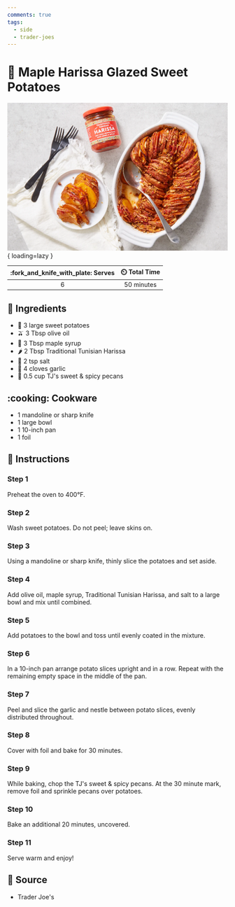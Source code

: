 ```yaml
---
comments: true
tags:
  - side
  - trader-joes
---
```

# :sweet_potato: Maple Harissa Glazed Sweet Potatoes

![Maple Harissa Glazed Sweet Potatoes][1]{ loading=lazy }

| :fork_and_knife_with_plate: Serves | :timer_clock: Total Time |
|:----------------------------------:|:-----------------------: |
| 6 | 50 minutes |

## :salt: Ingredients

- :sweet_potato: 3 large sweet potatoes
- :olive: 3 Tbsp olive oil
- :maple_leaf: 3 Tbsp maple syrup
- :hot_pepper: 2 Tbsp Traditional Tunisian Harissa
- :salt: 2 tsp salt
- :garlic: 4 cloves garlic
- :chestnut: 0.5 cup TJ's sweet & spicy pecans

## :cooking: Cookware

- 1 mandoline or sharp knife
- 1 large bowl
- 1 10-inch pan
- 1 foil

## :pencil: Instructions

### Step 1

Preheat the oven to 400°F.

### Step 2

Wash sweet potatoes. Do not peel; leave skins on.

### Step 3

Using a mandoline or sharp knife, thinly slice the potatoes and set aside.

### Step 4

Add olive oil, maple syrup, Traditional Tunisian Harissa, and salt to a large bowl and mix until combined.

### Step 5

Add potatoes to the bowl and toss until evenly coated in the mixture.

### Step 6

In a 10-inch pan arrange potato slices upright and in a row. Repeat with the remaining empty space in the middle of the
pan.

### Step 7

Peel and slice the garlic and nestle between potato slices, evenly distributed throughout.

### Step 8

Cover with foil and bake for 30 minutes.

### Step 9

While baking, chop the TJ's sweet & spicy pecans. At the 30 minute mark, remove foil and sprinkle pecans over potatoes.

### Step 10

Bake an additional 20 minutes, uncovered.

### Step 11

Serve warm and enjoy!

## :link: Source

- Trader Joe's

[1]: <../assets/images/maple-harissa-glazed-sweet-potatoes.png>

